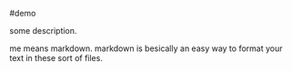 #demo

some description.

me means markdown. markdown is besically an easy way to format your text in these sort of files.
